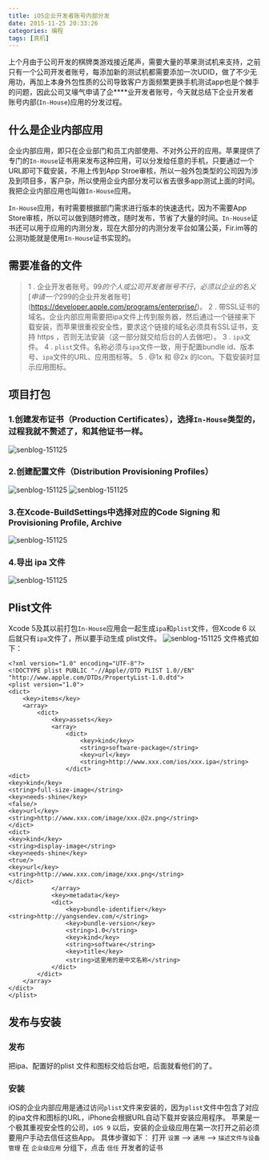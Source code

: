 ```yaml
---
title: iOS企业开发者账号内部分发
date: 2015-11-25 20:33:26     
categories: 编程         
tags: [真机] 
---
```

上个月由于公司开发的棋牌类游戏接近尾声，需要大量的苹果测试机来支持，之前只有一个公司开发者账号，每添加新的测试机都需要添加一次UDID，做了不少无用功，再加上本身外包性质的公司导致客户方面频繁更换手机测试app也是个棘手的问题，因此公司又壕气申请了企****业开发者账号，今天就总结下企业开发者账号内部(`In-House`)应用的分发过程。<!-- more -->

## 什么是企业内部应用
企业内部应用，即只在企业部门和员工内部使用、不对外公开的应用。苹果提供了专门的`In-House`证书用来发布这种应用，可以分发给任意的手机，只要通过一个URL即可下载安装，不用上传到App Stroe审核，所以一般外包类型的公司因为涉及到项目多，客户杂，所以使用企业内部分发可以省去很多app测试上面的时间。我把企业内部应用也叫做`In-House`应用。

`In-House`应用，有时需要根据部门需求进行版本的快速迭代，因为不需要App Store审核，所以可以做到随时修改，随时发布，节省了大量的时间。`In-House`证书还可以用于应用的内测分发，现在大部分的内测分发平台如蒲公英，Fir.im等的公测功能就是使用`In-House`证书实现的。

## 需要准备的文件
>1 . 企业开发者账号。99$的个人或公司开发者账号不行，必须以企业的名义[申请一个299$的企业开发者账号](https://developer.apple.com/programs/enterprise/)。
>2 . 带SSL证书的域名。企业内部应用需要把ipa文件上传到服务器，然后通过一个链接来下载安装，而苹果很重视安全性，要求这个链接的域名必须具有SSL证书，支持 https ，否则无法安装（这一部分就交给后台的人去做吧）。
>3 . `ipa`文件。
>4 . `plist`文件。名称必须与`ipa`文件一致，用于配置bundle id、版本号、`ipa`文件的URL、应用图标等。
>5 . @1x 和 @2x 的Icon。下载安装时显示应用图标。

## 项目打包
### 1.创建发布证书（Production Certificates），选择`In-House`类型的，过程我就不赘述了，和其他证书一样。
![senblog-151125](http://oh6pxgkf2.bkt.clouddn.com/senblog-151125-0.jpg)

### 2.创建配置文件（**Distribution Provisioning Profiles**）
![senblog-151125](http://oh6pxgkf2.bkt.clouddn.com/senblog-151125-1.jpg)
![senblog-151125](http://oh6pxgkf2.bkt.clouddn.com/senblog-151125-2.jpg)

### 3.在Xcode-BuildSettings中选择对应的Code Signing 和 Provisioning Profile, Archive
![senblog-151125](http://oh6pxgkf2.bkt.clouddn.com/senblog-151125-4.png)

### 4.导出 ipa 文件
![senblog-151125](http://oh6pxgkf2.bkt.clouddn.com/senblog-151125-3.jpg)

## Plist文件
Xcode 5及其以前打包`In-House`应用会一起生成`ipa`和`plist`文件，但Xcode 6 以后就只有`ipa`文件了，所以要手动生成 plist文件。
![senblog-151125](http://oh6pxgkf2.bkt.clouddn.com/senblog-151125-5.png)
文件格式如下：
``` objc
<?xml version="1.0" encoding="UTF-8"?>
<!DOCTYPE plist PUBLIC "-//Apple//DTD PLIST 1.0//EN" "http://www.apple.com/DTDs/PropertyList-1.0.dtd">
<plist version="1.0">
<dict>
    <key>items</key>
    <array>
        <dict>
            <key>assets</key>
            <array>
                <dict>
                    <key>kind</key>
                    <string>software-package</string>
                    <key>url</key>
                    <string>http://www.xxx.com/ios/xxx.ipa</string>
                </dict>
<dict>
<key>kind</key>
<string>full-size-image</string>
<key>needs-shine</key>
<false/>
<key>url</key>
<string>http://www.xxx.com/image/xxx.@2x.png</string>
</dict>
<dict>
<key>kind</key>
<string>display-image</string>
<key>needs-shine</key>
<true/>
<key>url</key>
<string>http://www.xxx.com/image/xxx.png</string>
</dict>
            </array>
            <key>metadata</key>
            <dict>
                <key>bundle-identifier</key>
<string>http://yangsendev.com/</string>
                <key>bundle-version</key>
                <string>1.0</string>
                <key>kind</key>
                <string>software</string>
                <key>title</key>
                <string>这里用的是中文名称</string>
            </dict>
        </dict>
    </array>
</dict>
</plist>
```


## 发布与安装
### 发布
把ipa、配置好的plist 文件和图标交给后台吧，后面就看他们的了。
### 安装
iOS的企业内部应用是通过访问`plist`文件来安装的，因为`plist`文件中包含了对应的ipa文件和图标的URL，iPhone会根据URL自动下载并安装应用程序。
苹果是一个极其重视安全性的公司，`iOS 9` 以后，安装的企业级应用在第一次打开之前必须要用户手动去信任这些App。
具体步骤如下：
打开 `设置` --> `通用` --> `描述文件与设备管理`
在 `企业级应用` 分组下，点击 `信任` 开发者的证书

